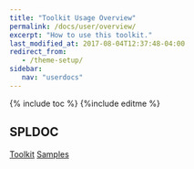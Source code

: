 ```yaml
---
title: "Toolkit Usage Overview"
permalink: /docs/user/overview/
excerpt: "How to use this toolkit."
last_modified_at: 2017-08-04T12:37:48-04:00
redirect_from:
   - /theme-setup/
sidebar:
   nav: "userdocs"
---
```

{% include toc %}
{%include editme %}


## SPLDOC

[Toolkit](https://ibmstreams.github.io/streamsx.cybersecurity.starterApps/doc/tkspldoc/html/)
[Samples](https://ibmstreams.github.io/streamsx.cybersecurity.starterApps/doc/spldoc/html/)
